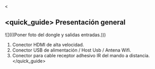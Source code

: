 <
## <quick_guide> Presentación general

![](((Poner foto del dongle y salidas entradas.)))

1. Conector HDMI de alta velocidad.
2. Conector USB de alimentación / Host Usb / Antena Wifi.
3. Conector para cable receptor adhesivo IR del mando a distancia.
</quick_guide>
